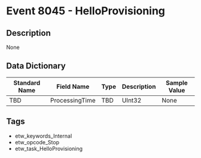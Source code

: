 # Event 8045 - HelloProvisioning

## Description
None

## Data Dictionary
|Standard Name|Field Name|Type|Description|Sample Value|
|---|---|---|---|---|
|TBD|ProcessingTime|TBD|UInt32|None|None|

## Tags
* etw_keywords_Internal
* etw_opcode_Stop
* etw_task_HelloProvisioning